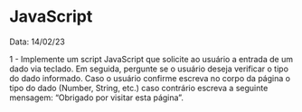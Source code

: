 # JavaScript

Data: 14/02/23

1 - Implemente um script JavaScript que solicite ao usuário a entrada de um 
dado via teclado. Em seguida, pergunte se o usuário deseja verificar o tipo do 
dado informado. Caso o usuário confirme escreva no corpo da página o tipo 
do dado (Number, String, etc.) caso contrário escreva a seguinte mensagem: 
“Obrigado 
por visitar esta página”.